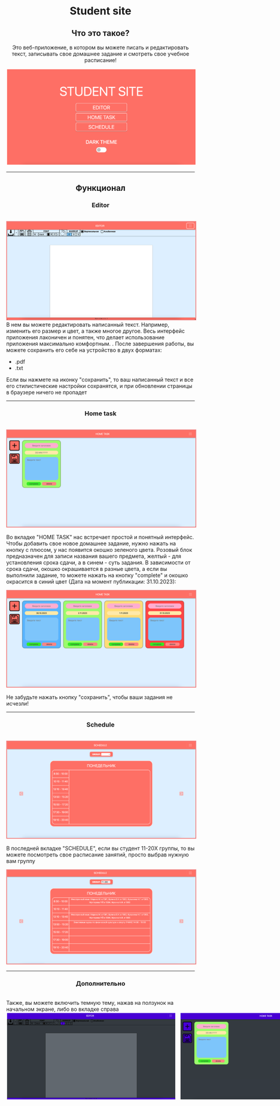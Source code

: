 <h1 align="center">Student site</h1>
<h2 align="center">Что это такое?</h2>
<p align="center"> Это веб-приложение, в котором вы можете писать и редактировать текст, записывать свое домашнее задание и смотреть свое учебное расписание! </p>
<img src="assets/readme/startScreen.png" alt="Image 1" style="border: 2px solid white">
<hr>
<h2 align="center">Функционал</h2>
<h3 align="center">Editor</h3><br>
<img src="assets/readme/editor.png" alt="Image 1" style="border: 2px solid lightcoral">
В нем вы можете редактировать написанный текст. Например, изменить его размер и цвет, а также многое другое.  Весь интерфейс приложения лаконичен и понятен, что делает использование приложения максимально комфортным.
. После завершения работы, вы можете сохранить его себе на устройство в двух форматах:

- .pdf
- .txt


Если вы нажмете на иконку "сохранить", то ваш написанный текст и все его стилистические настройки сохранятся, и при обновлении страницы в браузере ничего не пропадет
<hr>
<h3 align="center">Home task</h3><br>
<img src="assets/readme/start_homeTask.png" alt="Image 1" style="border: 2px solid lightcoral">

Во вкладке "HOME TASK" нас встречает простой и понятный интерфейс. Чтобы добавить свое новое домашнее задание, нужно нажать на кнопку с плюсом, у нас появится окошко зеленого цвета.
Розовый блок предназначен для записи названия вашего предмета, желтый - для установления срока сдачи, а в синем - суть задания.
В зависимости от срока сдачи, окошко окрашивается в разные цвета, а если вы выполнили задание, то можете нажать на кнопку "complete" и окошко окрасится в синий цвет (Дата на момент публикации: 31.10.2023):

<img src="assets/readme/color_task.png" alt="Image 1" style="border: 2px solid lightcoral">

Не забудьте нажать кнопку "сохранить", чтобы ваши задания не исчезли!
<hr>
<h3 align="center">Schedule</h3><br>
<img src="assets/readme/schedule.png" alt="Image 1" style="border: 2px solid lightcoral">

В последней вкладке "SCHEDULE", если вы студент 11-20X группы, то вы можете посмотреть свое расписание занятий, просто выбрав нужную вам группу

<img src="assets/readme/schedule_205.png" alt="Image 1" style="border: 2px solid lightcoral">
<hr>
<h3 align="center">Дополнительно</h3><br>
Также, вы можете включить темную тему, нажав на ползунок на начальном экране, либо во вкладке справа

<div style="display: flex">
    <img src="assets/readme/editor_dark.png" alt="Image 1" style="width: 450px; margin-right: 10px; border: 2px solid white">
    <img src="assets/readme/homeTask_dark.png" alt="Image 2" style="width: 450px; margin-right: 10px; border: 2px solid white">
    <img src="assets/readme/schedule_dark.png" alt="Image 3" style="width: 450px; margin-right: 10px; border: 2px solid white">
</div>
